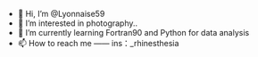 - 👋 Hi, I’m @Lyonnaise59
- 👀 I’m interested in photography..
- 🌱 I’m currently learning Fortran90 and Python for data analysis
- 📫 How to reach me —— ins：_rhinesthesia

<!---
Lyonnaise59/Lyonnaise59 is a ✨ special ✨ repository because its `README.md` (this file) appears on your GitHub profile.
You can click the Preview link to take a look at your changes.
--->
